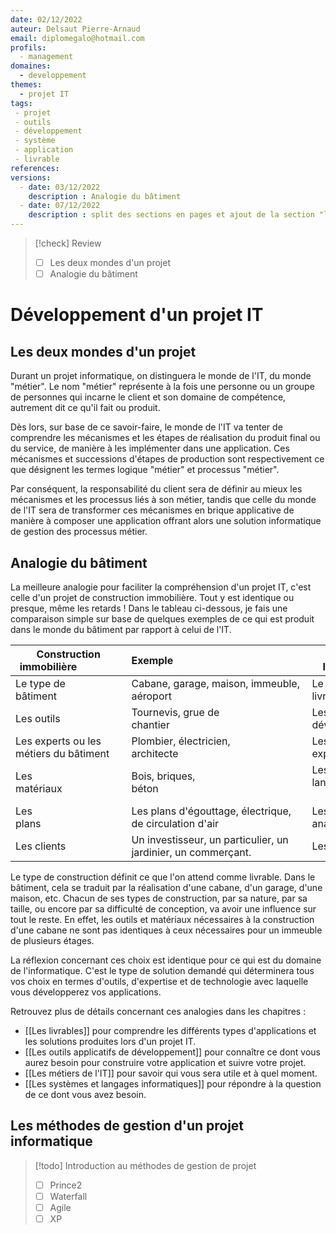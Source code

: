 ```yaml
---
date: 02/12/2022
auteur: Delsaut Pierre-Arnaud 
email: diplomegalo@hotmail.com
profils:
  - management
domaines:
  - developpement
themes:
  - projet IT
tags:
 - projet
 - outils
 - développement
 - système
 - application
 - livrable
references:
versions:  
  - date: 03/12/2022  
    description : Analogie du bâtiment
  - date: 07/12/2022
    description : split des sections en pages et ajout de la section "les deux mondes d'un projet"
---
```


>[!check] Review  
>- [ ] Les deux mondes d'un projet  
>- [ ] Analogie du bâtiment

# Développement d'un projet IT

## Les deux mondes d'un projet

Durant un projet informatique, on distinguera le monde de l'IT, du monde "métier". Le nom "métier" représente à la fois une personne ou un groupe de personnes qui incarne le client et son domaine de compétence, autrement dit ce qu'il fait ou produit.

Dès lors, sur base de ce savoir-faire, le monde de l'IT va tenter de comprendre les mécanismes et les étapes de réalisation du produit final ou du service, de manière à les implémenter dans une application. Ces mécanismes et successions d'étapes de production sont respectivement ce que désignent les termes logique "métier" et processus "métier".

Par conséquent, la responsabilité du client sera de définir au mieux les mécanismes et les processus liés à son métier, tandis que celle du monde de l'IT sera de transformer ces mécanismes en brique applicative de manière à composer une application offrant alors une solution informatique de gestion des processus métier.

## Analogie du bâtiment

La meilleure analogie pour faciliter la compréhension d'un projet IT, c'est celle d'un projet de construction immobilière. Tout y est identique ou presque, même les retards ! Dans le tableau ci-dessous, je fais une comparaison simple sur base de quelques exemples de ce qui est produit dans le monde du bâtiment par rapport à celui de l'IT.

| Construction immobilière                | Exemple                                                 | Projet IT                               | Exemple                                                    |  
| --------------------------------------- | ------------------------------------------------------- | --------------------------------------- | ---------------------------------------------------------- |  
| Le type de bâtiment                 | Cabane, garage, maison, immeuble, aéroport              | Le livrable                             | Site web, application mobile                              |  
| Les outils              | Tournevis, grue de chantier                           | Les outils applicatifs de développement | Git, Azure Devops, Visual Studio                           |  
| Les experts ou les métiers du bâtiment | Plombier, électricien, architecte                       | Les techniciens ou experts IT            | Développeur, architecte, administrateur système           |  
| Les matériaux                  | Bois, briques, béton                                    | Les systèmes et langages informatiques         | C#, JavaScript, SQL Server, Linux                          |  
| Les plans                               | Les plans d'égouttage, électrique, de circulation d'air | Les analyses                           | Les analyses fonctionnelles, techniques ou d'architectures |
| Les clients | Un investisseur, un particulier, un jardinier, un commerçant. | Les acteurs | Un agent, un guichetier, un administrateur, etc.


Le type de construction définit ce que l'on attend comme livrable. Dans le bâtiment, cela se traduit par la réalisation d'une cabane, d'un garage, d'une maison, etc. Chacun de ses types de construction, par sa nature, par sa taille, ou encore par sa difficulté de conception, va avoir une influence sur tout le reste. En effet, les outils et matériaux nécessaires à la construction d'une cabane ne sont pas identiques à ceux nécessaires pour un immeuble de plusieurs étages.

La réflexion concernant ces choix est identique pour ce qui est du domaine de l'informatique. C'est le type de solution demandé qui déterminera tous vos choix en termes d'outils, d'expertise et de technologie avec laquelle vous développerez vos applications.

Retrouvez plus de détails concernant ces analogies dans les chapitres :

- [[Les livrables]] pour comprendre les différents types d'applications et les solutions produites lors d'un projet IT.  
- [[Les outils applicatifs de développement]] pour connaître ce dont vous aurez besoin pour construire votre application et suivre votre projet.  
- [[Les métiers de l'IT]] pour savoir qui vous sera utile et à quel moment.  
- [[Les systèmes et langages informatiques]] pour répondre à la question de ce dont vous avez besoin.

## Les méthodes de gestion d'un projet informatique

>[!todo] Introduction au méthodes de gestion de projet
> - [ ] Prince2
> - [ ] Waterfall
> - [ ] Agile
> - [ ] XP
